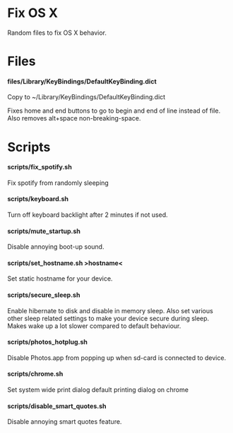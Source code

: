 Fix OS X
=========


Random files to fix OS X behavior.



Files
======

#### files/Library/KeyBindings/DefaultKeyBinding.dict

Copy to ~/Library/KeyBindings/DefaultKeyBinding.dict

Fixes home and end buttons to go to begin and end of line instead of file.
Also removes alt+space non-breaking-space.

Scripts
=======

#### scripts/fix\_spotify.sh

Fix spotify from randomly sleeping

#### scripts/keyboard.sh

Turn off keyboard backlight after 2 minutes if not used.

#### scripts/mute\_startup.sh

Disable annoying boot-up sound.

#### scripts/set\_hostname.sh &gt;hostname&lt;

Set static hostname for your device.

#### scripts/secure\_sleep.sh

Enable hibernate to disk and disable in memory sleep. Also set various other sleep related settings to make your device secure during sleep. Makes wake up a lot slower compared to default behaviour.

#### scripts/photos\_hotplug.sh

Disable Photos.app from popping up when sd-card is connected to device.

#### scripts/chrome.sh

Set system wide print dialog default printing dialog on chrome

#### scripts/disable\_smart\_quotes.sh

Disable annoying smart quotes feature.
